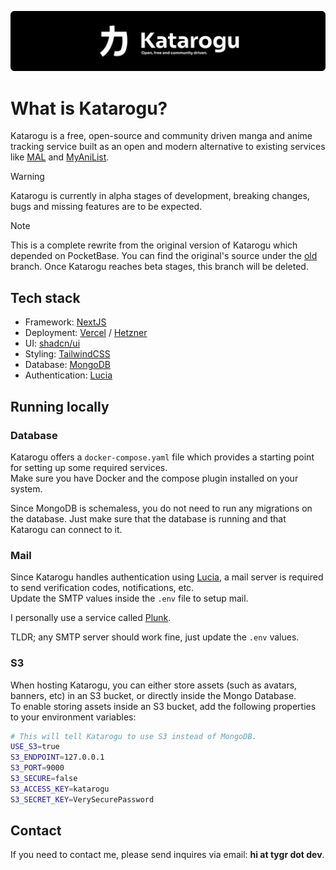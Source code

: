 ![banner](/public/banner.png)

# What is Katarogu?

Katarogu is a free, open-source and community driven manga and anime tracking service built as an open and modern alternative to existing services like [MAL](https://myanimelist.net/about.php) and [MyAniList](https://anilist.co/).

> [!WARNING]  
> Katarogu is currently in alpha stages of development, breaking changes, bugs and missing features are to be expected.  

> [!NOTE]
> This is a complete rewrite from the original version of Katarogu which depended on PocketBase. You can find the original's source under the [old](https://github.com/tygrdotdev/katarogu/tree/old) branch. Once Katarogu reaches beta stages, this branch will be deleted.

## Tech stack

- Framework: [NextJS](https://nextjs.org/)
- Deployment: [Vercel](https://vercel.com/home) / [Hetzner](https://www.hetzner.com/cloud/)
- UI: [shadcn/ui](https://ui.shadcn.com/)
- Styling: [TailwindCSS](https://tailwindcss.com/)
- Database: [MongoDB](https://www.mongodb.com/)
- Authentication: [Lucia](https://lucia-auth.com/)

## Running locally

### Database

Katarogu offers a `docker-compose.yaml` file which provides a starting point for setting up some required services.  
Make sure you have Docker and the compose plugin installed on your system.

Since MongoDB is schemaless, you do not need to run any migrations on the database. Just make sure that the database is running and that Katarogu can connect to it.

### Mail

Since Katarogu handles authentication using [Lucia](https://lucia-auth.com/), a mail server is required to send verification codes, notifications, etc.  
Update the SMTP values inside the `.env` file to setup mail.

I personally use a service called [Plunk](https://www.useplunk.com/).

TLDR; any SMTP server should work fine, just update the `.env` values.

### S3

When hosting Katarogu, you can either store assets (such as avatars, banners, etc) in an S3 bucket, or directly inside the Mongo Database.  
To enable storing assets inside an S3 bucket, add the following properties to your environment variables:  

```bash
# This will tell Katarogu to use S3 instead of MongoDB.
USE_S3=true
S3_ENDPOINT=127.0.0.1
S3_PORT=9000
S3_SECURE=false
S3_ACCESS_KEY=katarogu
S3_SECRET_KEY=VerySecurePassword
```

## Contact

If you need to contact me, please send inquires via email: **hi at tygr dot dev**.
